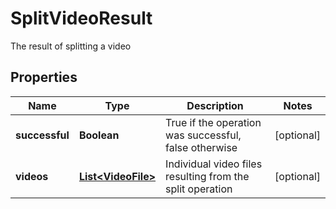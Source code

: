 

# SplitVideoResult

The result of splitting a video
## Properties

Name | Type | Description | Notes
------------ | ------------- | ------------- | -------------
**successful** | **Boolean** | True if the operation was successful, false otherwise |  [optional]
**videos** | [**List&lt;VideoFile&gt;**](VideoFile.md) | Individual video files resulting from the split operation |  [optional]




